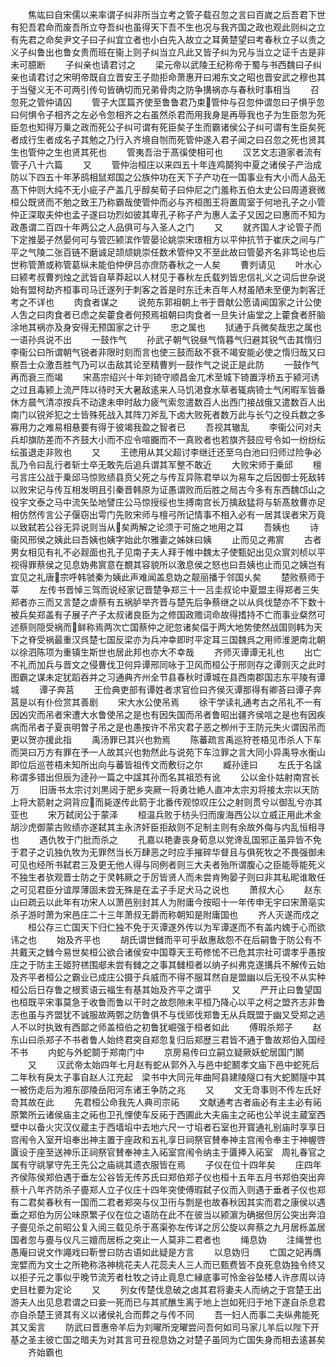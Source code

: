 <!-- { "loadSidebar": true } -->
　　焦竑曰自宋儒以来率谓子纠非所当立考之管子载召忽之言曰百嵗之后吾君下世有犯吾君命而废吾所立夺吾纠也虽得天下吾不生也况与我齐国之政也观此则纠之立有先君之命矣尹文子曰子纠宜立者也小白先入故立之耳黄楚望曰考春秋立子以贵之义子纠鲁出也鲁女贵而班在衞上则子纠当立凡此又皆子纠为兄与当立之证千古是非未可臆断
　　子纠亲也请君讨之
　　梁元帝以武陵王纪称帝于蜀与书西魏曰子纠亲也请君讨之宋明帝既自立晋安王子勋拒命萧惠开曰湘东文之昭也晋安武之穆也其于当璧义无不可两引传句皆确切而兄弟骨肉之防争搆祸亦与春秋时事相当
　　召忽死之管仲请囚
　　管子大匡篇齐使至鲁鲁君乃束管仲与召忽仲谓忽曰子惧乎忽曰何惧令子相齐之左必令忽相齐之右虽然杀君而用我身是再辱我也子为生臣忽为死臣忽也知得万乗之政而死公子纠可谓有死臣矣子生而霸诸侯公子纠可谓有生臣矣死者成行生者成名子其勉之乃行入齐境自刎而死管仲遂入君子闻之曰召忽之死也贤其生也管仲之生也贤其死也
　　管夷吾治于髙徯使相可也
　　汉艺文志道家者流有管子八十六篇
　　又
　　管仲治桓庄以来四五十年连鸡鬬狗中夏之诸侯子产治成防以下四五十年茅鸱相鼠郑国之公族仲功在天下子产功在一国事业有大小而人品无髙下仲则大纯不无小疵子产盖几乎醇矣荀子曰仲尼之门羞称五伯太史公曰周道衰微桓公既贤而不勉之致王乃称霸哉使管仲而必与齐桓图王将置周室于何地孔子之小管仲正深取夫仲也孟子遂曰功烈如彼其卑孔子称子产为惠人孟子又因之曰惠而不知为政愚谓二百四十年两公之人品俱可与入圣人之门
　　又
　　就齐国人才论管子而下定推晏子然晏何可与管匹颍滨作管晏论姚崇宋璟相方以平仲抗节于崔庆之间与广平之气陵二张百链不磨诚足颉颃姚崇任数术管仲又不至此故曰管晏齐名非笃论也后世称管萧或称管葛纵未能伯仲伊吕亦庶防春秋之一人矣
　　曹刿请见
　　叶水心曰颍考叔曹刿烛之武皆自草莽起以人材见于春秋左氏载刿皆忠信礼义之词后世杂说始有盟柯劫齐桓事司马迁遂列于刺客之首是时东迁未百年人材虽陋未至便为刺客迁考之不详也
　　肉食者谋之
　　说苑东郭祖朝上书于晋献公愿请闻国家之计公使人吿之曰肉食者已虑之矣藿食者何预焉祖朝曰肉食者一旦失计庙堂之上藿食者肝脑涂地其祸亦及身安得无预国家之计乎
　　忠之属也
　　狱通于兵微矣哉忠之属也一语孙呉说不出
　　一鼓作气
　　孙武子朝气锐昼气惰暮气归避其锐气击其惰归李衞公曰所谓朝气锐者非限时刻而言也使三鼓而敌不衰不竭安能必使之惰归哉又曰察吾士众激吾胜气乃可以击敌其论至精曹刿一鼓作气之说正是此防
　　一鼓作气再而衰三而竭
　　宋髙宗绍兴十年刘锜守顺昌金兀术至城下锜置浮桥五于颍河诱之过且毒颍上流严阵以待时天大暑敌逺来人马饥渇食水草者辄病锜士气闲暇军皆番休方晨气清凉按兵不动逮未申时敌力疲气索忽遣数百人出西门接战俄又遣数百人出南门以锐斧犯之士皆殊死战入其阵刀斧乱下卤大败死者数万此与长勺之役兵数之多寡用力之难易相悬要有得于彼竭我盈之智者已
　　吾视其辙乱
　　李衞公问对夫兵却旗防差而不齐鼓大小而不应令喧嚻而不一真败者也若旗齐鼓应号令如一纷纷纭纭虽退走非败也
　　又
　　王徳用从其父超讨李继迁还至乌白池曰归师过险争必乱乃令曰乱行者斩士卒无敢先后追兵谓其军整不敢近
　　大败宋师于乗邱
　　檀弓言庄公战于乗邱马惊败绩县贲父死之与传互异陈君举以为易车之后因御士死敌转以败宋记与传互相发明且引秦晋韩原为证愚谓败而后胜之局古今多有东西魏邙山之役宇文泰之马中流矢坠地譬庄公马惊授绥也生搏南宫长万擒敌猛将与斩髙敖曹亦足相仿然传言公子偃窃出雩门先败宋师与檀弓所记情事不相入必有一居其误者宋万竟以致弑若公谷无异说则当从矣两解之论须于可施之地用之耳
　　吾姨也
　　诗衞风邢侯之姨此曰吾姨也姨字始此尔雅妻之姊妹曰姨
　　止而见之弗賔
　　古者男女相见有礼不必觌面也孔子见南子夫人拜于帷中魏太子使甄妃出见众賔刘桢以平视得罪蔡侯之见息妫弗賔意在覩其容貌所以激息侯之怒也曰吾姨也止而见之姨岂有宜见之礼唐宗呼韩虢秦为姨此声难闻盖息妫之靓丽播于邻国乆矣
　　楚败蔡师于莘
　　左传书晋悼三驾而说经家记晋楚争郑三十一吕圭叔论中夏盟主得郑者三失郑者亦三而又言楚之虐蔡有五祸胪举齐晋与楚先后争蔡继之以从呉伐楚亦不下数十被兵矣郑盖有子展子产子太叔诸良臣为之修国政赡词命故得搘持不亡而事业粲然可述蔡则隠受祸而鲜称焉两次亡国蔡仲之祀忽诸矣偪于两大地势使然战国则韩为天下之脊受祸最重汉呉楚七国反梁亦为兵冲幸即时平定耳三国魏呉之用师淮淝南北朝以徐泗陈项为重镇生斯世也居此邦也亦大不幸哉
　　齐师灭谭谭无礼也
　　出亡不礼而加兵与晋文之侵曹伐卫何异谭邢同咏于卫风而桓公于邢则存之谭则灭之此时图霸之谋未定犹蹈吞并之习通典齐州全节县春秋时谭城在县西南郡国志东平陵有谭城
　　谭子奔莒
　　王俭典吏部有谭姓者求官俭曰齐侯灭谭那得有卿荅曰谭子奔莒是以有仆俭赏其善剧
　　宋大水公使吊焉
　　徐干学读礼通考古之吊礼不一有因凶灾而吊者宋遭大水鲁使吊之是也有因失国而吊者鲁昭出疆齐侯唁之是也有因疾病而吊者子夏丧明曽子吊之是也愚按许不吊灾君子恶之栁州于王防元失火谓因吊而更以贺亦援此指
　　禹汤罪已其兴也勃焉
　　陈蕃疏言禹巡狩苍梧见市杀人下车而哭曰万方有罪在予一人故其兴也勃然此与说苑下车泣罪之言大同小异禹导水衡山即位后巡苍梧未知所出向与蕃皆祖传文而敷衍之尔
　　臧孙逹曰
　　左氏于名諡称谓多错出但辰为逹孙一篇之中諡其孙而名其祖恐有讹
　　公以金仆姑射南宫长万
　　旧唐书太宗讨刘黒闼于肥乡突厥一将勇壮絶人直冲太宗刃将接太宗以天防上将大箭射之洞背应而毙遂传此箭于北番传观惊叹庄公之射则贯兮以御乱兮亦其亚也
　　宋万弑闵公于蒙泽
　　桓温兵败于枋头归而废海西公以立威正用此术金胡沙虎御蒙古败绩亦遂弑其主永济奸臣拒敌则不足制主则有余故外侮与内乱恒相寻也
　　遇仇牧于门批而杀之
　　孔嘉以艳妻丧身荀息以党谗乱国邪正虽异皆不免于君子之讥独仇牧为无罪然当长万肆恶之时应手摧碎华督且与俱死牧之不畏强御未可见也经所书弑君三及更无他人得与同例者则三大夫者殆所谓腹心之臣能辱能死义不独生者欤观晋士防之于灵韩厥之于厉皆贤人而未尝肯殉晏子则曰非其私昵谁敢任之可见君臣分谊厚薄固未尝无殊是在孟子手足犬马之说也
　　萧叔大心
　　赵东山曰疏云以此年有功宋人以萧邑别封其人为附庸今按昭十一年传申无宇曰宋萧亳实杀子游时萧为宋邑庄二十三年萧叔无爵而称朝知是附庸国也
　　齐人灭遂而戍之
　　桓公存三亡国天下归仁独不免于灭谭遂外传以为军谭遂而不有盖内媿于心而欲讳之也
　　始及齐平也
　　胡氏谓世雠而平可乎敌惠敌怨不在后嗣鲁于防公有不共戴天之雠今易世矣桓公欲合诸侯安中国尊天王苟修恡不已危其宗社可谓孝乎愚按庄之于防主王姬狩禚围郕未尝有雠之之事其雠桓者以纳子纠弗克遂搆兵不解传云始及齐平者桓公之霸业已成庄公摄于兵威而不得不服耳然自是盟幽以后无役不从实种桓公后日存鲁之根荄语云福生有基其始及齐平之谓乎
　　又
　　严开止曰鲁望国也桓既平宋事莫急于收鲁而鲁以干时之故怨隙未平桓乃降心以平之柯之盟齐志非鲁志也虽与齐盟犹不诚服故两鄄之防鲁俱不与伐郳伐郑鲁无从兵既盟于幽又受郑之逃人不以时执致有西鄙之师盖桓伯之初鲁犹崛强于桓者如此
　　傅瑕杀郑子
　　赵东山曰杀郑子不书者鲁人始终君突自郑忽复归后郑歴三君皆不通于鲁故郑伯入国经不书
　　内蛇与外蛇鬬于郑南门中
　　京房易传曰立嗣立疑厥妖蛇居国门鬭
　　又
　　汉武帝太始四年七月赵有蛇从郭外入与邑中蛇鬭孝文庙下邑中蛇死后二年秋有戾太子事自赵人江充起　梁书中大同元年曲阿县建陵隧口有大蛇鬭隧中其一被伤走后为湘东邵陵岳阳河东诸王争防之兆
　　又
　　文无竒事则不传左氏好竒其故在此
　　先君桓公命我先人典司宗祏
　　文献通考古者庙必有主主必有祏原繁所云诸侯庙主之祏也卫孔悝使车反祏于西圃此大夫庙主之祏也公羊说主蔵室西壁中以备火灾汉仪蔵主于西墙埳中去地六尺一寸埳者石室也开寳通礼别庙时享享日宫闱令入室开埳奉出神主置于座政和五礼享日祠祭官賛奉神主宫闱令奉主于神幄啓匵设于座至送神乐正祠祭官賛奉神主入祏室宫闱令纳主于匵捧入祏室　周礼春官之属有守祧掌守先王先公之庙祧其遗衣服皆在焉
　　子仪在位十四年矣
　　庄四年齐侯陈侯郑伯遇于垂左公谷皆无传苏氏曰郑伯郑子仪也桓十五年五月书郑伯突出奔蔡十八年齐防杀子亹郑人立子仪庄十四年突使傅瑕弑子仪而入则遇于垂者子仪也郑有二君矣春秋有一国而二君者郑突与仪卫衎与剽是也故春秋因其实而君之康侯以遇垂之郑伯为厉公味原繁子仪在位之语防在此不在彼当以颍濵为确据但厉公突出奔洎子亹见杀之前昭公复入阅三载见杀于髙渠弥左传详之厉公旋以奔蔡之九月居栎盖居国者忽与亹与仪凡三嬗而居栎之突止一人莫非二君者也
　　绳息妫
　　注绳誉也愚庵曰说文作譝戏曰靳誉曰防古语如此疑是方言
　　以息妫归
　　亡国之妃再膺宠嬖而为文士之所艳称洛神桃花夫人花蕊夫人三人而已甄费皆不良死息妫独令终又以拒子元之事似乎晚节流芳者杜牧之诗止竟息亡縁底事可怜金谷坠楼人许彦周以诗史目杜要为定论
　　又
　　列女传楚伐息破之卤其君将妻夫人而纳之于宫楚王出游夫人出见息君谓之曰妾一死而已与其贰醮生离于地上岂如死归于地下遂自杀息君亦自杀楚王贤其有义以诸侯礼合而葬之与传不同
　　吾一妇人而事二夫纵弗能死其又奚言
　　防武曰晋惠帝羊后为刘曜所宠曜尝问吾何如司马家儿羊后以陛下开基之圣主彼亡国之暗夫为对其言可丑视息妫之对楚子虽同为亡国失身而相去逺甚矣
　　齐始霸也
